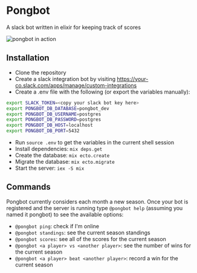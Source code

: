 # Pongbot
A slack bot written in elixir for keeping track of scores

![pongbot in action](https://dl.dropboxusercontent.com/spa/10hrj3hkmkbc5iz/_x4mb8lu.png "Pongbot in action")


## Installation
- Clone the repository
- Create a slack integration bot by visiting https://your-co.slack.com/apps/manage/custom-integrations
- Create a .env file with the following (or export the variables
  manually):

```bash
export SLACK_TOKEN=<copy your slack bot key here>
export PONGBOT_DB_DATABASE=pongbot_dev
export PONGBOT_DB_USERNAME=postgres
export PONGBOT_DB_PASSWORD=postgres
export PONGBOT_DB_HOST=localhost
export PONGBOT_DB_PORT=5432
```
- Run `source .env` to get the variables in the current shell session
- Install dependencies: `mix deps.get`
- Create the database: `mix ecto.create`
- Migrate the database: `mix ecto.migrate`
- Start the server: `iex -S mix`

## Commands

Pongbot currently considers each month a new season. Once your bot is
registered and the server is running type `@pongbot help` (assuming
you named it pongbot) to see the available options:

- `@pongbot ping`: check if I'm online
- `@pongbot standings`: see the current season standings
- `@pongbot scores`: see all of the scores for the current season
- `@pongbot <a player> vs <another player>`: see the number of wins for the current season
- `@pongbot <a player> beat <another player>`: record a win for the current season
